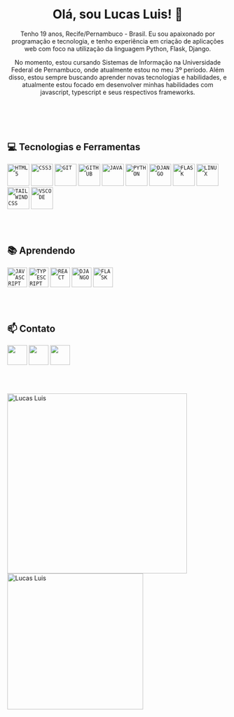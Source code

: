 <header>
    <h1>Olá, sou Lucas Luis! 👋</h1>
     
  
Tenho 19 anos, Recife/Pernambuco - Brasil. Eu sou apaixonado por programação e tecnologia, e tenho experiência em criação de aplicações web com foco na utilização da linguagem Python, Flask, Django.

No momento, estou cursando Sistemas de Informação na Universidade Federal de Pernambuco, onde atualmente estou no meu 3º período. Além disso, estou sempre buscando aprender novas tecnologias e habilidades, e atualmente estou focado em desenvolver minhas habilidades com javascript, typescript e seus respectivos frameworks.
</header>

<br>

## 💻 Tecnologias e Ferramentas

<div>
    <code><img width="50px" src="https://cdn.jsdelivr.net/gh/devicons/devicon/icons/html5/html5-original-wordmark.svg" title = "HTML5"/></code>
    <code><img width="50px" src="https://cdn.jsdelivr.net/gh/devicons/devicon/icons/css3/css3-original-wordmark.svg" title = "CSS3"/></code>
    <code><img width="50px" src="https://cdn.jsdelivr.net/gh/devicons/devicon/icons/git/git-original.svg" title = "GIT"/></code>
    <code><img width="50px" src="https://cdn.jsdelivr.net/gh/devicons/devicon/icons/github/github-original.svg" title = "GITHUB"/></code>
    <code><img width="50px" src="https://cdn.jsdelivr.net/gh/devicons/devicon/icons/java/java-original.svg" title = "JAVA"/></code>
    <code><img width="50px" src="https://cdn.jsdelivr.net/gh/devicons/devicon/icons/python/python-original.svg" title = "PYTHON"/></code>
    <code><img width="50px" src="https://cdn.jsdelivr.net/gh/devicons/devicon/icons/django/django-plain.svg" title = "DJANGO"/></code>
    <code><img width="50px" src="https://cdn.jsdelivr.net/gh/devicons/devicon/icons/flask/flask-original.svg" title = "FLASK"/></code>
    <code><img width="50px" src="https://cdn.jsdelivr.net/gh/devicons/devicon/icons/linux/linux-original.svg" title = "LINUX"/></code>
    <code><img width="50px" src="https://cdn.jsdelivr.net/gh/devicons/devicon/icons/tailwindcss/tailwindcss-plain.svg" title = "TAILWINDCSS"/></code>
     <code><img width="50px" src="https://cdn.jsdelivr.net/gh/devicons/devicon/icons/vscode/vscode-original.svg" title = "VSCODE"/></code>
    
</div>


<br><br>



## 📚 Aprendendo

<div>
    <code><img width="45px" src="https://cdn.jsdelivr.net/gh/devicons/devicon/icons/javascript/javascript-original.svg" title = "JAVASCRIPT"/></code>
    <code><img width="45px" src="https://cdn.jsdelivr.net/gh/devicons/devicon/icons/typescript/typescript-original.svg" title = "TYPESCRIPT"/></code>
    <code><img width="45px" src="https://cdn.jsdelivr.net/gh/devicons/devicon/icons/react/react-original.svg" title = "REACT"/></code>
    <code><img width="45px" src="https://cdn.jsdelivr.net/gh/devicons/devicon/icons/django/django-plain.svg" title = "DJANGO"/></code>
    <code><img width="45px" src="https://cdn.jsdelivr.net/gh/devicons/devicon/icons/flask/flask-original.svg" title = "FLASK"/></code>
    
</div>

<br><br>

## 📫 Contato

<div>
    <a href="https://www.linkedin.com/in/lucasluis-dev/" target="_blank"><img width="45px" src="https://cdn.jsdelivr.net/gh/devicons/devicon/icons/linkedin/linkedin-original.svg" /></a>
    <a href="https://www.instagram.com/lucas_lu1s.dev/" target="_blank"><img width="45px" src="https://cdn.discordapp.com/attachments/965066624556232737/1107145163396100146/instagram.png" /></a>
    <a href="mailto:lucasluisouza@gmail.com" target="_blank"><img width="45px" src="https://cdn.discordapp.com/attachments/965066624556232737/1107145569044009051/gmail.png" /></a>
</div>

<br><br>

<div >
 <img  width="410px" src="https://github-readme-stats.vercel.app/api?username=LucasLuis-Dev&show_icons=true&locale=en&theme=tokyonight" alt="Lucas Luis" />
   
  
   <img width="310px" src="https://github-readme-stats.vercel.app/api/top-langs?username=LucasLuis-Dev&show_icons=true&locale=en&layout=compact&theme=tokyonight" alt="Lucas Luis" />
 
</div>

<br><br>

<div>
     <!--![snake gif](https://github.com/LucasLuis-Dev/LucasLuis-Dev/blob/output/github-contribution-grid-snake.svg)-->
</div>
